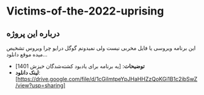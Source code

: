 # Victims-of-the-2022-uprising

## درباره این پروژه
این برنامه ویروسی یا فایل مخربی نیست ولی نمیدونم گوگل درایو چرا ویروس تشخیص میده موقع دانلود...


- **توضیحات**: [یه برنامه برای یادبود کشته‌شدگان خیزش 1401]
- **لینک دانلود**: [https://drive.google.com/file/d/1cGiImtpeYpJHaHHZzQoKGi1B1c2ibSwZ/view?usp=sharing]


